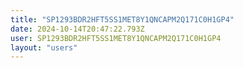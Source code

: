 ```yaml
---
title: "SP1293BDR2HFT5SS1MET8Y1QNCAPM2Q171C0H1GP4"
date: 2024-10-14T20:47:22.793Z
user: SP1293BDR2HFT5SS1MET8Y1QNCAPM2Q171C0H1GP4
layout: "users"
---
```

    